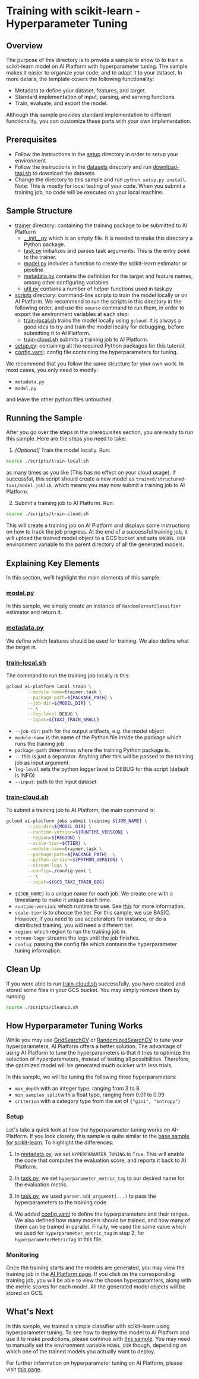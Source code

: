 # Training with scikit-learn - Hyperparameter Tuning

## Overview

The purpose of this directory is to provide a sample to show to to train a
scikit-learn model on AI Platform with hyperparameter tuning. The sample makes it
easier to organize your code, and to adapt it to your dataset. In more details,
the template covers the following functionality:

*   Metadata to define your dataset, features, and target.
*   Standard implementation of input, parsing, and serving functions.
*   Train, evaluate, and export the model.

Although this sample provides standard implementation to different
functionality, you can customize these parts with your own implementation.

## Prerequisites

* Follow the instructions in the [setup](../../../../setup) directory in order to setup your environment
* Follow the instructions in the [datasets](../../../../datasets) directory and 
run [download-taxi.sh](../../../../datasets/download-taxi.sh) to download the datasets
* Change the directory to this sample and run `python setup.py install`. Note: This 
is mostly for local testing of your code. When you submit a training job, no code will be
executed on your local machine. 

## Sample Structure

* [trainer](./trainer) directory: containing the training package to be submitted to AI Platform
  * [__init__py](./trainer/__init__.py) which is an empty file. It is needed to make this directory a Python package.
  * [task.py](trainer/task.py) initializes and parses task arguments. This is the entry point to the trainer.
  * [model.py](trainer/model.py) includes a function to create the scikit-learn estimator or pipeline
  * [metadata.py](trainer/metadata.py) contains the definition for the target and feature names, among other configuring variables 
  * [util.py](trainer/task.py) contains a number of helper functions used in task.py  
* [scripts](./scripts) directory: command-line scripts to train the model locally or on AI Platform.
  We recommend to run the scripts in this directory in the following order, and use
  the `source` command to run them, in order to export the environment variables at each step:
  * [train-local.sh](./scripts/train-local.sh) trains the model locally using `gcloud`. It is always a
  good idea to try and train the model locally for debugging, before submitting it to AI Platform.
  * [train-cloud.sh](./scripts/train-cloud.sh) submits a training job to AI Platform.
* [setup.py](./setup.py): containing all the required Python packages for this tutorial.
* [config.yaml](./config.yaml): config file containing the hyperparameters for tuning.


We recommend that you follow the same structure for your own work. In most cases, you only need to 
modify:

 - `metadata.py`
 - `model.py`
 
 and leave the other python files untouched.

## Running the Sample

After you go over the steps in the prerequisites section, you are ready to run this sample.
Here are the steps you need to take:

1. _[Optional]_ Train the model locally. Run:
 
```bash
source ./scripts/train-local.sh
``` 

as many times as you like (This has no effect on your cloud usage). If successful, this script should
create a new model as `trained/structured-taxi/model.joblib`, which means you may now submit a
training job to AI Platform.

2. Submit a training job to AI Platform. Run: 

```bash
source ./scripts/train-cloud.sh
``` 
This will create a training job on AI Platform and displays some instructions on how to track the job progress.
At the end of a successful training job, it will upload the trained model object to a GCS
bucket and sets `$MODEL_DIR` environment variable to the parent directory of all the generated models.

## Explaining Key Elements

In this section, we'll highlight the main elements of this sample.

### [model.py](trainer/model.py)

In this sample, we simply create an instance of `RandomForestClassifier` estimator and return it.

### [metadata.py](trainer/metadata.py)

We define which features should be used for training. We also define what the target is.

### [train-local.sh](./scripts/train-local.sh)

The command to run the training job locally is this:

```bash
gcloud ai-platform local train \
        --module-name=trainer.task \
        --package-path=${PACKAGE_PATH} \
        --job-dir=${MODEL_DIR} \
        -- \
        --log-level DEBUG \
        --input=${TAXI_TRAIN_SMALL}
```

* `--job-dir`: path for the output artifacts, e.g. the model object
* `module-name` is the name of the Python file inside the package which runs the training job
* `package-path` determines where the training Python package is.
* `--` this is just a separator. Anyhing after this will be passed to the training job as input argument.
* `log-level` sets the python logger level to DEBUG for this script (default is INFO)
* `--input`: path to the input dataset


### [train-cloud.sh](./scripts/train-cloud.sh)

To submit a training job to AI Platform, the main command is:

```bash
gcloud ai-platform jobs submit training ${JOB_NAME} \
        --job-dir=${MODEL_DIR} \
        --runtime-version=${RUNTIME_VERSION} \
        --region=${REGION} \
        --scale-tier=${TIER} \
        --module-name=trainer.task \
        --package-path=${PACKAGE_PATH}  \
        --python-version=${PYTHON_VERSION} \
        --stream-logs \
        --config=./config.yaml \
        -- \
        --input=${GCS_TAXI_TRAIN_BIG}
```

* `${JOB_NAME}` is a unique name for each job. We create one with a timestamp to make it unique each time.
* `runtime-version`: which runtime to use. See [this](https://cloud.google.com/ml-engine/docs/tensorflow/runtime-version-list) for more information.
* `scale-tier` is to choose the tier. For this sample, we use BASIC. However, if you need
to use accelerators for instance, or do a distributed training, you will need a different tier.
* `region`: which region to run the training job in.
* `stream-logs`: streams the logs until the job finishes.
* `config`: passing the config file which contains the hyperparameter tuning information.

### 

## Clean Up
If you were able to run [train-cloud.sh](./scripts/train-cloud.sh) successfully, you have
created and stored some files in your GCS bucket. You may simply remove them by running

```bash
source ./scripts/cleanup.sh
```

## How Hyperparameter Tuning Works

While you may use [GridSearchCV](https://scikit-learn.org/stable/modules/generated/sklearn.model_selection.GridSearchCV.html#sklearn.model_selection.GridSearchCV) or
[RandomizedSearchCV](https://scikit-learn.org/stable/modules/generated/sklearn.model_selection.RandomizedSearchCV.html#sklearn.model_selection.RandomizedSearchCV) to tune your hyperparameters, AI Platform offers a better solution.
The advantage of using AI Platform to tune the hyperparameters is that it tries to optimize the selection
of hyperparameters, instead of testing all possibilities. 
Therefore, the optimized model will be generated much quicker with less trials.

In this sample, we will be tuning the following three hyperparameters:

* `max_depth` with an integer type, ranging from 3 to 8
* `min_samples_split`with a float type, ranging from 0.01 to 0.99
* `criterion` with a category type from the set of `{"gini", "entropy"}`


### Setup

Let's take a quick look at how the hyperparameter tuning works on AI-Platform. 
If you look closely, this sample is quite similar to the [base sample for scikit-learn](../base).
To highlight the differences:

1. In [metadata.py](trainer/metadata.py), we set `HYPERPARAMTER_TUNING` to `True`.
This will enable the code that computes the evaluation score, and reports it back to AI Platform.

2. In [task.py](trainer/task.py), we set `hyperparameter_metric_tag` to our desired name for the evaluation metric.

3. In [task.py](trainer/task.py), we used `parser.add_argument(...)` to pass the hyperparameters to the training code.

4. We added [config.yaml](./config.yaml) to define the hyperparameters and their ranges.
We also defined how many models should be trained, and how many of them can be trained in parallel.
Finally, we used the same value which we used for `hyperparameter_metric_tag`
in step 2, for `hyperparameterMetricTag` in this file.

### Monitoring
Once the training starts and the models are generated, you may view the training job in
the [AI Platform page](https://pantheon.corp.google.com/mlengine/jobs). If you click on the 
corresponding training job, you will be able to view the chosen hyperparamters, along with the
metric scores for each model. All the generated model objects will be stored on GCS. 

## What's Next

In this sample, we trained a simple classifier with scikit-learn using hyperparameter tuning.
To see how to deploy the model to AI Platform and use it to make predictions,
please continue with [this sample](../../../../prediction/sklearn/structured/base).
You may need to manually set the environment variable `MODEL_DIR` though, depending on 
which one of the trained models you actually want to deploy.

For further information on hyperparameter tuning on AI Platform, please visit [this page](https://cloud.google.com/ml-engine/docs/using-hyperparameter-tuning).